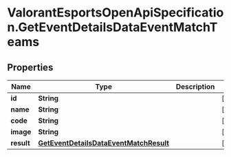 # ValorantEsportsOpenApiSpecification.GetEventDetailsDataEventMatchTeams

## Properties
Name | Type | Description | Notes
------------ | ------------- | ------------- | -------------
**id** | **String** |  | [optional] 
**name** | **String** |  | [optional] 
**code** | **String** |  | [optional] 
**image** | **String** |  | [optional] 
**result** | [**GetEventDetailsDataEventMatchResult**](GetEventDetailsDataEventMatchResult.md) |  | [optional] 

